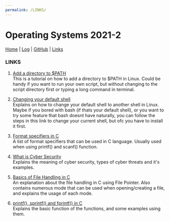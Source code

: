 ```yaml
---
permalink: /LINKS/
---
```

# Operating Systems 2021-2 

[Home](https://aghoz-i.github.io/os212/) | [Log](TXT/mylog.txt) | [GitHub](https://github.com/aghoz-i/os212) | [Links]({{site.baseurl}}/LINKS/)

### LINKS

1. [Add a directory to $PATH](https://www.howtogeek.com/658904/how-to-add-a-directory-to-your-path-in-linux/)<br>
 This is a tutorial on how to add a directory to $PATH in Linux. Could be handy if you want to run your own script, but without changing to the script directory first or typing a long command in terminal.

2. [Changing your default shell](https://www.howtogeek.com/669835/how-to-change-your-default-shell-on-linux-with-chsh/)<br>
 Explains on how to change your default shell to another shell in Linux. Maybe if you bored with bash (if thats your default shell), or you want to try some feature that bash doesnt have naturally, you can follow the steps in this link to change your current shell, but ofc you have to install it first.

3. [Format specifiers in C](https://www.tutorialspoint.com/format-specifiers-in-c)<br>
 A list of format specifiers that can be used in C language. Usually used when using printf() and scanf() function.

4. [What is Cyber Security](https://www.kaspersky.com/resource-center/definitions/what-is-cyber-security)<br>
 Explains the meaning of cyber security, types of cyber threats and it's examples.

5. [Basics of File Handling in C](https://www.geeksforgeeks.org/basics-file-handling-c/)<br>
 An explanation about the file handling in C using File Pointer. Also contains numerous mode that can be used when opening/creating a file, and explains the usage of each mode.

6. [printf(), sprintf() and fprintf() in C](https://www.tutorialspoint.com/printf-sprintf-and-fprintf-in-c)<br>
 Explains the basic function of the functions, and some examples using them.
